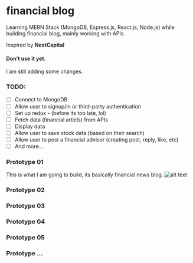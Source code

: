# financial blog
Learning MERN Stack (MongoDB, Express.js, React.js, Node.js) while building financial blog, mainly working with APIs.

Inspired by <strong>NextCapital</strong>

#### Don't use it yet.
I am still adding some changes.

### TODO:
 * [ ] Connect to MongoDB
 * [ ] Allow user to signup/in or third-party authentication
 * [ ] Set up redux - (before its too late, lol)
 * [ ] Fetch data (financial articls) from APIs
 * [ ] Display data
 * [ ] Allow user to save stock data (based on their search)
 * [ ] Allow user to post a financial advisor (creating post, reply, like, etc)
 * [ ] And more...

### Prototype 01
This is what I am going to build, its basically financial news blog.
![alt text](https://i.imgur.com/3Q5Rnwj.png)


### Prototype 02


### Prototype 03


### Prototype 04


### Prototype 05


### Prototype ...
